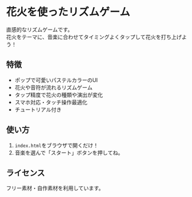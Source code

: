 # 花火を使ったリズムゲーム

直感的なリズムゲームです。  
花火をテーマに、音楽に合わせてタイミングよくタップして花火を打ち上げよう！

## 特徴
- ポップで可愛いパステルカラーのUI
- 花火や音符が流れるリズムゲーム
- タップ精度で花火の種類や演出が変化
- スマホ対応・タッチ操作最適化
- チュートリアル付き

## 使い方
1. `index.html`をブラウザで開くだけ！
2. 音楽を選んで「スタート」ボタンを押してね。

## ライセンス
フリー素材・自作素材を利用しています。

